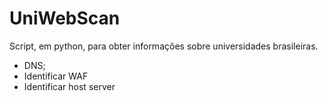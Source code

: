 # UniWebScan

Script, em python, para obter informações sobre universidades brasileiras.

- DNS;
- Identificar WAF
- Identificar host server